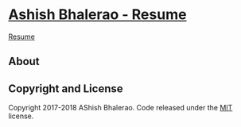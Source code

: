 # [Ashish Bhalerao - Resume](https://startbootstrap.com/template-overviews/resume/)

[Resume](https://ashish-bhalerao.github.io/resume/)

## About


## Copyright and License

Copyright 2017-2018 AShish Bhalerao. Code released under the [MIT](https://github.com/BlackrockDigital/startbootstrap-resume/blob/gh-pages/LICENSE) license.
